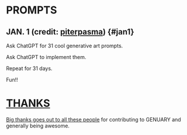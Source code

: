 # PROMPTS

## JAN. 1 <span class="credit">(credit: [piterpasma](https://piterpasma.nl))</span> {#jan1}

Ask ChatGPT for 31 cool generative art prompts.

Ask ChatGPT to implement them.

Repeat for 31 days.

Fun!!

# [THANKS](thanks)

[Big thanks goes out to all these people](thanks) for contributing to GENUARY and generally being awesome.

<script>
  onload=_=>{
    let now = new Date(),
        year = now.getFullYear(),
        month = now.getMonth(),
        day = now.getDate();
    
    if (year !== 2024 || month !== 0) return; // The if statement makes sure we only highlight days in January 2023
    let hash = `#jan${day}`;
    if (!document.location.hash) document.location = hash;
    let h2 = document.querySelector(hash);
    h2.classList.add("today");
    let p = document.createElement("p");
    p.className="share";
    p.innerHTML=`Share your results using the hashtags <b>#genuary${day}</b> (this prompt) and <b>#genuary</b>!`;
    h2.after(p)
  }
</script>
